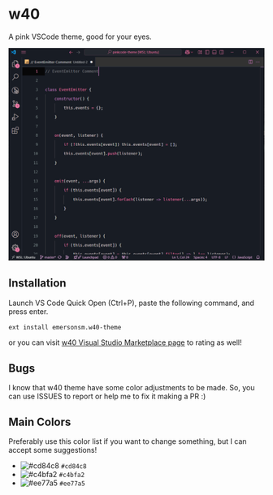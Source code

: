 # w40
A pink VSCode theme, good for your eyes.

![w40 theme](https://github.com/emersonsm/w40/blob/master/images/theme.png?raw=true)

## Installation
Launch VS Code Quick Open (Ctrl+P), paste the following command, and press enter.
```sh
ext install emersonsm.w40-theme
```

or you can visit [w40 Visual Studio Marketplace page](https://marketplace.visualstudio.com/items?itemName=emersonsm.w40-theme) to rating as well!

## Bugs
I know that w40 theme have some color adjustments to be made. So, you can use ISSUES to report or help me to fix it making a PR :)

## Main Colors
Preferably use this color list if you want to change something, but I can accept some suggestions!
- ![#cd84c8](https://via.placeholder.com/15/cd84c8/000000?text=+) `#cd84c8`
- ![#c4bfa2](https://via.placeholder.com/15/c4bfa2/000000?text=+) `#c4bfa2`
- ![#ee77a5](https://via.placeholder.com/15/ee77a5/000000?text=+) `#ee77a5`